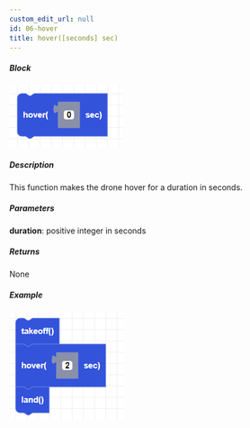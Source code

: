```yaml
---
custom_edit_url: null
id: 06-hover
title: hover([seconds] sec)
---
```


##### Block

![hover image](hover.png)

##### Description

This function makes the drone hover for a duration in seconds.

##### Parameters

**duration**: positive integer in seconds

##### Returns

None

##### Example

![hover example](hover_example.png)
